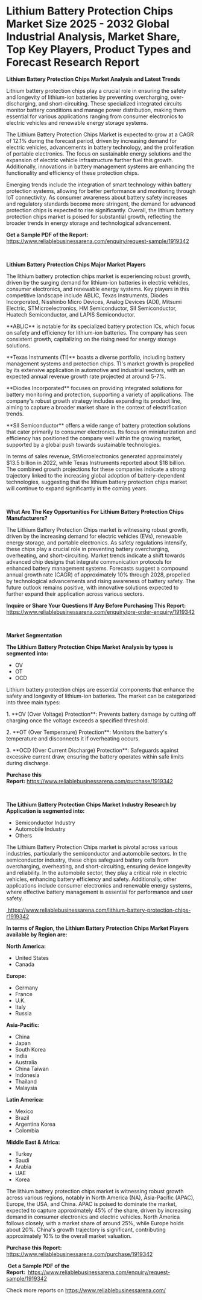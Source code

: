 <p><h1>Lithium Battery Protection Chips Market Size 2025 - 2032 Global Industrial Analysis, Market Share, Top Key Players, Product Types and Forecast Research Report</h1></p><p><strong>Lithium Battery Protection Chips Market Analysis and Latest Trends</strong></p>
<p><p>Lithium battery protection chips play a crucial role in ensuring the safety and longevity of lithium-ion batteries by preventing overcharging, over-discharging, and short-circuiting. These specialized integrated circuits monitor battery conditions and manage power distribution, making them essential for various applications ranging from consumer electronics to electric vehicles and renewable energy storage systems.</p><p>The Lithium Battery Protection Chips Market is expected to grow at a CAGR of 12.1% during the forecast period, driven by increasing demand for electric vehicles, advancements in battery technology, and the proliferation of portable electronics. The focus on sustainable energy solutions and the expansion of electric vehicle infrastructure further fuel this growth. Additionally, innovations in battery management systems are enhancing the functionality and efficiency of these protection chips.</p><p>Emerging trends include the integration of smart technology within battery protection systems, allowing for better performance and monitoring through IoT connectivity. As consumer awareness about battery safety increases and regulatory standards become more stringent, the demand for advanced protection chips is expected to rise significantly. Overall, the lithium battery protection chips market is poised for substantial growth, reflecting the broader trends in energy storage and technological advancement.</p></p>
<p><strong>Get a Sample PDF of the Report:&nbsp;</strong> <a href="https://www.reliablebusinessarena.com/enquiry/request-sample/1919342?utm_campaign=2187&utm_medium=2&utm_source=Github&utm_content=ia&utm_term=07042025&utm_id=lithium-battery-protection-chips">https://www.reliablebusinessarena.com/enquiry/request-sample/1919342</a></p>
<p>&nbsp;</p>
<p><strong>Lithium Battery Protection Chips Major Market Players</strong></p>
<p><p>The lithium battery protection chips market is experiencing robust growth, driven by the surging demand for lithium-ion batteries in electric vehicles, consumer electronics, and renewable energy systems. Key players in this competitive landscape include ABLIC, Texas Instruments, Diodes Incorporated, Nisshinbo Micro Devices, Analog Devices (ADI), Mitsumi Electric, STMicroelectronics, HM Semiconductor, SII Semiconductor, Huatech Semiconductor, and LAPIS Semiconductor.</p><p>**ABLIC** is notable for its specialized battery protection ICs, which focus on safety and efficiency for lithium-ion batteries. The company has seen consistent growth, capitalizing on the rising need for energy storage solutions. </p><p>**Texas Instruments (TI)** boasts a diverse portfolio, including battery management systems and protection chips. TI's market growth is propelled by its extensive application in automotive and industrial sectors, with an expected annual revenue growth rate projected at around 5-7%.</p><p>**Diodes Incorporated** focuses on providing integrated solutions for battery monitoring and protection, supporting a variety of applications. The company's robust growth strategy includes expanding its product line, aiming to capture a broader market share in the context of electrification trends.</p><p>**SII Semiconductor** offers a wide range of battery protection solutions that cater primarily to consumer electronics. Its focus on miniaturization and efficiency has positioned the company well within the growing market, supported by a global push towards sustainable technologies.</p><p>In terms of sales revenue, StMicroelectronics generated approximately $13.5 billion in 2022, while Texas Instruments reported about $18 billion. The combined growth projections for these companies indicate a strong trajectory linked to the increasing global adoption of battery-dependent technologies, suggesting that the lithium battery protection chips market will continue to expand significantly in the coming years.</p></p>
<p>&nbsp;</p>
<p><strong>What Are The Key Opportunities For Lithium Battery Protection Chips Manufacturers?</strong></p>
<p><p>The Lithium Battery Protection Chips market is witnessing robust growth, driven by the increasing demand for electric vehicles (EVs), renewable energy storage, and portable electronics. As safety regulations intensify, these chips play a crucial role in preventing battery overcharging, overheating, and short-circuiting. Market trends indicate a shift towards advanced chip designs that integrate communication protocols for enhanced battery management systems. Forecasts suggest a compound annual growth rate (CAGR) of approximately 10% through 2028, propelled by technological advancements and rising awareness of battery safety. The future outlook remains positive, with innovative solutions expected to further expand their application across various sectors.</p></p>
<p><strong>Inquire or Share Your Questions If Any Before Purchasing This Report:</strong> <a href="https://www.reliablebusinessarena.com/enquiry/pre-order-enquiry/1919342?utm_campaign=2187&utm_medium=2&utm_source=Github&utm_content=ia&utm_term=07042025&utm_id=lithium-battery-protection-chips">https://www.reliablebusinessarena.com/enquiry/pre-order-enquiry/1919342</a></p>
<p>&nbsp;</p>
<p><strong>Market Segmentation</strong></p>
<p><strong>The Lithium Battery Protection Chips Market Analysis by types is segmented into:</strong></p>
<p><ul><li>OV</li><li>OT</li><li>OCD</li></ul></p>
<p><p>Lithium battery protection chips are essential components that enhance the safety and longevity of lithium-ion batteries. The market can be categorized into three main types:</p><p>1. **OV (Over Voltage) Protection**: Prevents battery damage by cutting off charging once the voltage exceeds a specified threshold.</p><p>2. **OT (Over Temperature) Protection**: Monitors the battery's temperature and disconnects it if overheating occurs.</p><p>3. **OCD (Over Current Discharge) Protection**: Safeguards against excessive current draw, ensuring the battery operates within safe limits during discharge.</p></p>
<p><strong>Purchase this Report:&nbsp;</strong><a href="https://www.reliablebusinessarena.com/purchase/1919342?utm_campaign=2187&utm_medium=2&utm_source=Github&utm_content=ia&utm_term=07042025&utm_id=lithium-battery-protection-chips">https://www.reliablebusinessarena.com/purchase/1919342</a></p>
<p>&nbsp;</p>
<p><strong>The Lithium Battery Protection Chips Market Industry Research by Application is segmented into:</strong></p>
<p><ul><li>Semiconductor Industry</li><li>Automobile Industry</li><li>Others</li></ul></p>
<p><p>The Lithium Battery Protection Chips market is pivotal across various industries, particularly the semiconductor and automobile sectors. In the semiconductor industry, these chips safeguard battery cells from overcharging, overheating, and short-circuiting, ensuring device longevity and reliability. In the automobile sector, they play a critical role in electric vehicles, enhancing battery efficiency and safety. Additionally, other applications include consumer electronics and renewable energy systems, where effective battery management is essential for performance and user safety.</p></p>
<p><a href="https://www.reliablebusinessarena.com/lithium-battery-protection-chips-r1919342?utm_campaign=2187&utm_medium=2&utm_source=Github&utm_content=ia&utm_term=07042025&utm_id=lithium-battery-protection-chips">&nbsp;https://www.reliablebusinessarena.com/lithium-battery-protection-chips-r1919342</a></p>
<p><strong>In terms of Region, the Lithium Battery Protection Chips Market Players available by Region are:</strong></p>
<p>
    <p> <strong> North America: </strong>
        <ul>
            <li>United States</li>
            <li>Canada</li>
        </ul>
        </p> 
    <p> <strong> Europe: </strong>
        <ul>
            <li>Germany</li>
            <li>France</li>
            <li>U.K.</li>
            <li>Italy</li>
            <li>Russia</li>
        </ul>
        </p> 
    <p> <strong> Asia-Pacific: </strong>
        <ul>
            <li>China</li>
            <li>Japan</li>
            <li>South Korea</li>
            <li>India</li>
            <li>Australia</li>
            <li>China Taiwan</li>
            <li>Indonesia</li>
            <li>Thailand</li>
            <li>Malaysia</li>
        </ul>
        </p> 
    <p> <strong> Latin America: </strong>
        <ul>
            <li>Mexico</li>
            <li>Brazil</li>
            <li>Argentina Korea</li>
            <li>Colombia</li>
        </ul>
        </p> 
    <p> <strong> Middle East & Africa: </strong>
        <ul>
            <li>Turkey</li>
            <li>Saudi</li>
            <li>Arabia</li>
            <li>UAE</li>
            <li>Korea</li>
        </ul>
    </p>
    </p>
<p><p>The lithium battery protection chips market is witnessing robust growth across various regions, notably in North America (NA), Asia-Pacific (APAC), Europe, the USA, and China. APAC is poised to dominate the market, expected to capture approximately 45% of the share, driven by increasing demand in consumer electronics and electric vehicles. North America follows closely, with a market share of around 25%, while Europe holds about 20%. China's growth trajectory is significant, contributing approximately 10% to the overall market valuation.</p></p>
<p><strong>Purchase this Report: </strong><a href="https://www.reliablebusinessarena.com/purchase/1919342?utm_campaign=2187&utm_medium=2&utm_source=Github&utm_content=ia&utm_term=07042025&utm_id=lithium-battery-protection-chips">https://www.reliablebusinessarena.com/purchase/1919342</a></p>
<p>&nbsp;<strong>Get a Sample PDF of the Report:&nbsp;&nbsp;</strong><a href="https://www.reliablebusinessarena.com/enquiry/request-sample/1919342?utm_campaign=2187&utm_medium=2&utm_source=Github&utm_content=ia&utm_term=07042025&utm_id=lithium-battery-protection-chips">https://www.reliablebusinessarena.com/enquiry/request-sample/1919342</a></p>
<p><strong></strong></p>
<p>Check more reports on <a href="https://www.reliablebusinessarena.com/?utm_campaign=2187&utm_medium=2&utm_source=Github&utm_content=ia&utm_term=07042025&utm_id=lithium-battery-protection-chips">https://www.reliablebusinessarena.com/</a></p>